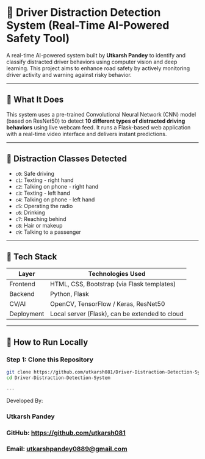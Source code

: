 # 🚗 Driver Distraction Detection System (Real-Time AI-Powered Safety Tool)

A real-time AI-powered system built by **Utkarsh Pandey** to identify and classify distracted driver behaviors using computer vision and deep learning. This project aims to enhance road safety by actively monitoring driver activity and warning against risky behavior.

---

## 🧠 What It Does

This system uses a pre-trained Convolutional Neural Network (CNN) model (based on ResNet50) to detect **10 different types of distracted driving behaviors** using live webcam feed. It runs a Flask-based web application with a real-time video interface and delivers instant predictions.

---

## 📸 Distraction Classes Detected

- `c0`: Safe driving
- `c1`: Texting - right hand
- `c2`: Talking on phone - right hand
- `c3`: Texting - left hand
- `c4`: Talking on phone - left hand
- `c5`: Operating the radio
- `c6`: Drinking
- `c7`: Reaching behind
- `c8`: Hair or makeup
- `c9`: Talking to a passenger

---

## 🧰 Tech Stack

| Layer        | Technologies Used                              |
|--------------|-------------------------------------------------|
| Frontend     | HTML, CSS, Bootstrap (via Flask templates)      |
| Backend      | Python, Flask                                   |
| CV/AI        | OpenCV, TensorFlow / Keras, ResNet50            |
| Deployment   | Local server (Flask), can be extended to cloud  |

---

## 🚀 How to Run Locally

### Step 1: Clone this Repository
```bash
git clone https://github.com/utkarsh081/Driver-Distraction-Detection-System.git
cd Driver-Distraction-Detection-System

---

```
Developed By:
### Utkarsh Pandey
### GitHub: https://github.com/utkarsh081
### Email: utkarshpandey0889@gmail.com
```


